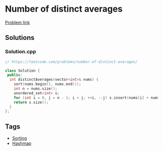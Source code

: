 # Number of distinct averages

[Problem link](https://leetcode.com/problems/number-of-distinct-averages/)

## Solutions


### Solution.cpp
```cpp
// https://leetcode.com/problems/number-of-distinct-averages/

class Solution {
 public:
  int distinctAverages(vector<int>& nums) {
    sort(nums.begin(), nums.end());
    int n = nums.size();
    unordered_set<int> s;
    for (int i = 0, j = n - 1; i < j; ++i, --j) s.insert(nums[i] + nums[j]);
    return s.size();
  }
};
```
## Tags

* [Sorting](/README.md#Sorting)
* [Hashmap](/README.md#Hashmap)
